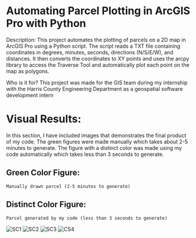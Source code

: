 # Automating Parcel Plotting in ArcGIS Pro with Python

Description: This project automates the plotting of parcels on a 2D map in ArcGIS Pro using a Python script. The script reads a TXT file containing coordinates in degrees, minutes, seconds, directions (N/S/E/W), and distances. It then converts the coordinates to XY points and uses the arcpy library to access the Traverse Tool and automatically plot each point on the map as polygons.

Who is it for? This project was made for the GIS team during my internship with the Harris County Engineering Department as a geospatial software development intern

# Visual Results:
In this section, I have included images that demonstrates the final product of my code. The green figures were made manually which takes about 2-5 minutes to generate. The figure with a distinct color was made using my code automatically which takes less than 3 seconds to generate.

## Green Color Figure: 
    Manually drawn parcel (2-5 minutes to generate)

## Distinct Color Figure: 
    Parcel generated by my code (less than 3 seconds to generate)

![SC1](https://github.com/user-attachments/assets/3c0bfd72-6d8e-4b8f-aa28-35aa16d593ab)
![SC2](https://github.com/user-attachments/assets/c3d17219-bb17-47b0-8314-94063c762bc5)
![SC3](https://github.com/user-attachments/assets/a05b7160-e2b2-43e2-80a4-c0c982cd7caf)
![CS4](https://github.com/user-attachments/assets/8e679570-3193-4e46-9b00-2b5b11b6df0b)
  
